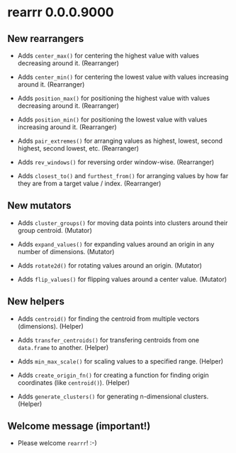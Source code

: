 
# rearrr 0.0.0.9000

## New rearrangers

* Adds `center_max()` for centering the highest value with values decreasing around it. (Rearranger)

* Adds `center_min()` for centering the lowest value with values increasing around it. (Rearranger)

* Adds `position_max()` for positioning the highest value with values decreasing around it. (Rearranger)

* Adds `position_min()` for positioning the lowest value with values increasing around it. (Rearranger)

* Adds `pair_extremes()` for arranging values as highest, lowest, second highest, second lowest, etc. (Rearranger)

* Adds `rev_windows()` for reversing order window-wise. (Rearranger)

* Adds `closest_to()` and `furthest_from()` for arranging values by how far they are from a target value / index. (Rearranger)

## New mutators

* Adds `cluster_groups()` for moving data points into clusters around their group centroid. (Mutator)

* Adds `expand_values()` for expanding values around an origin in any number of dimensions. (Mutator)

* Adds `rotate2d()` for rotating values around an origin. (Mutator)

* Adds `flip_values()` for flipping values around a center value. (Mutator)

## New helpers

* Adds `centroid()` for finding the centroid from multiple vectors (dimensions). (Helper)

* Adds `transfer_centroids()` for transfering centroids from one `data.frame` to another. (Helper)

* Adds `min_max_scale()` for scaling values to a specified range. (Helper)

* Adds `create_origin_fn()` for creating a function for finding origin coordinates (like `centroid()`). (Helper)

* Adds `generate_clusters()` for generating n-dimensional clusters. (Helper)

## Welcome message (important!)

* Please welcome `rearrr`! :-)
